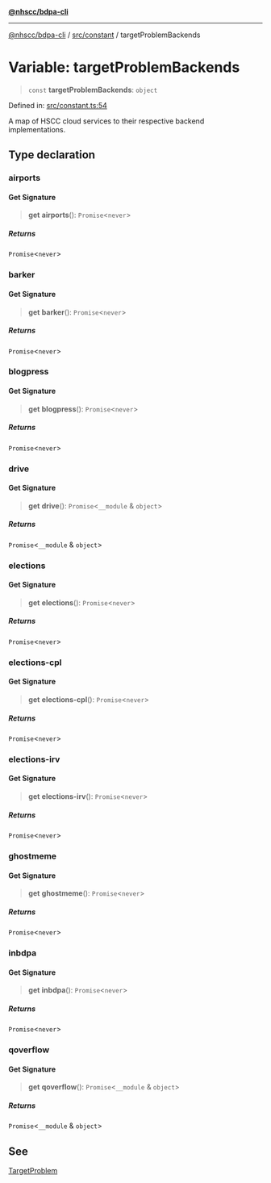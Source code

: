 [**@nhscc/bdpa-cli**](../../../README.md)

***

[@nhscc/bdpa-cli](../../../README.md) / [src/constant](../README.md) / targetProblemBackends

# Variable: targetProblemBackends

> `const` **targetProblemBackends**: `object`

Defined in: [src/constant.ts:54](https://github.com/nhscc/bdpa-cli/blob/aab43dbd010a981851c0502d764dfd948966b4ad/src/constant.ts#L54)

A map of HSCC cloud services to their respective backend implementations.

## Type declaration

### airports

#### Get Signature

> **get** **airports**(): `Promise`\<`never`\>

##### Returns

`Promise`\<`never`\>

### barker

#### Get Signature

> **get** **barker**(): `Promise`\<`never`\>

##### Returns

`Promise`\<`never`\>

### blogpress

#### Get Signature

> **get** **blogpress**(): `Promise`\<`never`\>

##### Returns

`Promise`\<`never`\>

### drive

#### Get Signature

> **get** **drive**(): `Promise`\<`__module` & `object`\>

##### Returns

`Promise`\<`__module` & `object`\>

### elections

#### Get Signature

> **get** **elections**(): `Promise`\<`never`\>

##### Returns

`Promise`\<`never`\>

### elections-cpl

#### Get Signature

> **get** **elections-cpl**(): `Promise`\<`never`\>

##### Returns

`Promise`\<`never`\>

### elections-irv

#### Get Signature

> **get** **elections-irv**(): `Promise`\<`never`\>

##### Returns

`Promise`\<`never`\>

### ghostmeme

#### Get Signature

> **get** **ghostmeme**(): `Promise`\<`never`\>

##### Returns

`Promise`\<`never`\>

### inbdpa

#### Get Signature

> **get** **inbdpa**(): `Promise`\<`never`\>

##### Returns

`Promise`\<`never`\>

### qoverflow

#### Get Signature

> **get** **qoverflow**(): `Promise`\<`__module` & `object`\>

##### Returns

`Promise`\<`__module` & `object`\>

## See

[TargetProblem](TargetProblem.md)
